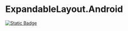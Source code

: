 # ExpandableLayout.Android

[![Static Badge](https://img.shields.io/badge/NuGet-1.0.0-blue)](https://www.nuget.org/packages/ExpandableLayout.Android/)
